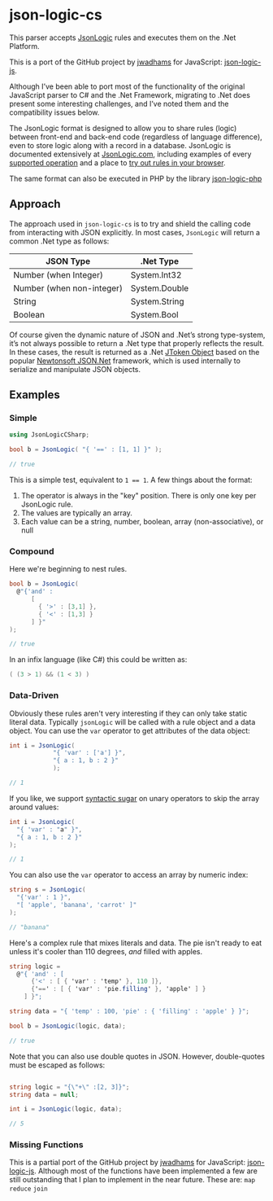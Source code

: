 # json-logic-cs

This parser accepts [JsonLogic](http://jsonlogic.com) rules and executes them on the .Net Platform.

This is a port of the GitHub project by [jwadhams](https://github.com/jwadhams) for JavaScript: [json-logic-js](https://github.com/jwadhams/json-logic-js).

Although I’ve been able to port most of the functionality of the original JavaScript parser to C# and the .Net Framework, migrating to .Net does present some interesting challenges, and I’ve noted them and the compatibility issues below.

The JsonLogic format is designed to allow you to share rules (logic) between front-end and back-end code (regardless of language difference), even to store logic along with a record in a database.  JsonLogic is documented extensively at [JsonLogic.com](http://jsonlogic.com), including examples of every [supported operation](http://jsonlogic.com/operations.html) and a place to [try out rules in your browser](http://jsonlogic.com/play.html).

The same format can also be executed in PHP by the library [json-logic-php](https://github.com/jwadhams/json-logic-php/)

## Approach
The approach used in `json-logic-cs` is to try and shield the calling code from interacting with JSON explicitly.  In most cases, `JsonLogic` will return a common .Net type as follows:

<table>
  <thead>
    <tr>
      <th>JSON Type</th>
      <th>.Net Type</th>
    </tr>
  </thead>
  <tbody>
    <tr>
      <td>Number (when Integer)</td>
      <td>System.Int32</td>
    </tr>
    <tr>
      <td>Number (when non-integer)</td>
      <td>System.Double</td>
    </tr>
    <tr>
      <td>String</td>
      <td>System.String</td>
    </tr>
<tr>
      <td>Boolean</td>
      <td>System.Bool</td>
    </tr>
  </tbody>
</table>

Of course given the dynamic nature of JSON and .Net’s strong type-system, it’s not always possible to return a .Net type that properly reflects the result.  In these cases, the result is returned as a .Net [JToken Object]( https://www.newtonsoft.com/json/help/html/T_Newtonsoft_Json_Linq_JToken.htm) based on the popular [Newtonsoft JSON.Net]( https://www.newtonsoft.com/json) framework, which is used internally to serialize and manipulate JSON objects.


## Examples

### Simple
```cs
using JsonLogicCSharp;

bool b = JsonLogic( "{ '==' : [1, 1] }" );

// true
```

This is a simple test, equivalent to `1 == 1`.  A few things about the format:

  1. The operator is always in the "key" position. There is only one key per JsonLogic rule.
  1. The values are typically an array.
  1. Each value can be a string, number, boolean, array (non-associative), or null

### Compound
Here we're beginning to nest rules. 

```cs
bool b = JsonLogic(
  @"{'and' :
      [
        { '>' : [3,1] },
        { '<' : [1,3] }
      ] }"
);

// true
```
  
In an infix language (like C#) this could be written as:

```cs
( (3 > 1) && (1 < 3) )
```
    
### Data-Driven

Obviously these rules aren't very interesting if they can only take static literal data. Typically `jsonLogic` will be called with a rule object and a data object. You can use the `var` operator to get attributes of the data object:

```cs
int i = JsonLogic(
            "{ 'var' : ['a'] }", 
            "{ a : 1, b : 2 }"
            );

// 1
```

If you like, we support [syntactic sugar](https://en.wikipedia.org/wiki/Syntactic_sugar) on unary operators to skip the array around values:

```cs
int i = JsonLogic(
  "{ 'var' : "a" }",
  "{ a : 1, b : 2 }"
);

// 1
```

You can also use the `var` operator to access an array by numeric index:

```cs
string s = JsonLogic(
  "{'var' : 1 }",
  "[ 'apple', 'banana', 'carrot' ]"
);

// "banana"
```

Here's a complex rule that mixes literals and data. The pie isn't ready to eat unless it's cooler than 110 degrees, *and* filled with apples.

```cs
string logic =
  @"{ 'and' : [
      {'<' : [ { 'var' : 'temp' }, 110 ]},
      {'==' : [ { 'var' : 'pie.filling' }, 'apple' ] }
    ] }";

string data = "{ 'temp' : 100, 'pie' : { 'filling' : 'apple' } }";

bool b = JsonLogic(logic, data);

// true
```
Note that you can also use double quotes in JSON. However, double-quotes must be escaped as follows:
```cs

string logic = "{\"+\" :[2, 3]}";
string data = null;

int i = JsonLogic(logic, data);

// 5
```

### Missing Functions

This is a partial port of the GitHub project by [jwadhams](https://github.com/jwadhams) for JavaScript: [json-logic-js](https://github.com/jwadhams/json-logic-js).  Although most of the functions have been implemented a few are still outstanding that I plan to implement in the near future.  These are:
`map`
`reduce`
`join`
